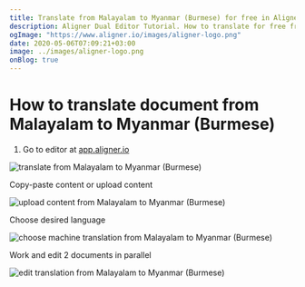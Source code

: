 ```yaml
---
title: Translate from Malayalam to Myanmar (Burmese) for free in Aligner Editor
description: Aligner Dual Editor Tutorial. How to translate for free from Malayalam to Myanmar (Burmese). Aligner is multilingual document management platform. 
ogImage: "https://www.aligner.io/images/aligner-logo.png"
date: 2020-05-06T07:09:21+03:00
image: ../images/aligner-logo.png
onBlog: true
---
```


# How to translate document from Malayalam to Myanmar (Burmese)

1. Go to editor at [app.aligner.io](https://app.aligner.io "Aligner App web page")

![translate from Malayalam to Myanmar (Burmese)](../aligner-blank-editor.png "translate from Malayalam to Myanmar (Burmese)")

Copy-paste content or upload content

![upload content from Malayalam to Myanmar (Burmese)](../aligner-uploaded-document.png "upload content from Malayalam to Myanmar (Burmese)")

Choose desired language

![choose machine translation from Malayalam to Myanmar (Burmese)](../aligner-language-dropdown.png "choose machine translation from Malayalam to Myanmar (Burmese)")

Work and edit 2 documents in parallel

![edit translation from Malayalam to Myanmar (Burmese)](../aligner-double-sitded-editor.png "edit translation from Malayalam to Myanmar (Burmese)")

